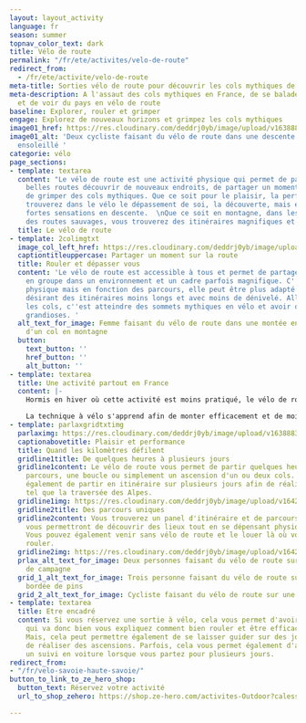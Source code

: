 ```yaml
---
layout: layout_activity
language: fr
season: summer
topnav_color_text: dark
title: Vélo de route
permalink: "/fr/ete/activites/velo-de-route"
redirect_from:
  - /fr/ete/activite/velo-de-route
meta-title: Sorties vélo de route pour découvrir les cols mythiques de France et se balader
meta-description: A l'assaut des cols mythiques en France, de se balader sur les routes
  et de voir du pays en vélo de route
baseline: Explorer, rouler et grimper
engage: Explorez de nouveaux horizons et grimpez les cols mythiques
image01_href: https://res.cloudinary.com/deddrj0yb/image/upload/v1638883618/website/summer/velo-duo-descente-col_bqhfjm.jpg
image01_alt: 'Deux cycliste faisant du vélo de route dans une descente d''une route
  ensoleillé '
categorie: vélo
page_sections:
- template: textarea
  content: "Le vélo de route est une activité physique qui permet de partir sur de
    belles routes découvrir de nouveaux endroits, de partager un moment en groupe,
    de grimper des cols mythiques. Que ce soit pour le plaisir, la performance, vous
    trouverez dans le vélo le dépassement de soi, la découverte, mais également de
    fortes sensations en descente.  \nQue ce soit en montagne, dans les plaines, sur
    des routes sauvages, vous trouverez des itinéraires magnifiques et surprenantes."
  title: Le vélo de route
- template: 2colimgtxt
  image_col_left_href: https://res.cloudinary.com/deddrj0yb/image/upload/v1642669650/website/summer/mizzi-westphal-LIdAmXo7eqA-unsplash_c7pfwz.jpg
  captiontitleuppercase: Partager un moment sur la route
  title: Rouler et dépasser vous
  content: 'Le vélo de route est accessible à tous et permet de partager des moments
    en groupe dans un environnement et un cadre parfois magnifique. C''est une activité
    physique mais en fonction des parcours, elle peut être plus adapté à des personnes
    désirant des itinéraires moins longs et avec moins de dénivelé. Aller grimper
    les cols, c''est atteindre des sommets mythiques en vélo et avoir des panoramas
    grandioses. '
  alt_text_for_image: Femme faisant du vélo de route dans une montée en direction
    d'un col en montagne
  button:
    text_button: ''
    href_button: ''
    alt_button: ''
- template: textarea
  title: Une activité partout en France
  content: |-
    Hormis en hiver où cette activité est moins pratiqué, le vélo de route se fait partout en France et quasiment toute l'année. Bien-sûr si vous désirez absolument réaliser des cols routiers, il faudra se rapprocher des montagnes, sinon il y aura de magnifiques routes à travers les campagnes, les forêts, le littoral et bien d'autre.

    La technique à vélo s'apprend afin de monter efficacement et de moins s'épuiser mais également gérer ses pauses et son ravitaillement. L'avantage de vélo de route en groupe est que vous pouvez échanger et partager un bon moment. L'émulsion d'un groupe va permettre de vous motiver également et d'être tiré par les autres mais également de moins de se fatiguer lorsque vous prenez l'aspiration.
- template: parlaxgridtxtimg
  parlaximg: https://res.cloudinary.com/deddrj0yb/image/upload/v1638883619/website/summer/Velo-duo-amis_rnipw2.jpg
  captionabovetitle: Plaisir et performance
  title: Quand les kilomètres défilent
  gridline1title: De quelques heures à plusieurs jours
  gridline1content: Le vélo de route vous permet de partir quelques heures sur un
    parcours, une boucle ou simplement un ascension d'un ou deux cols. Mais il permet
    également de partir en itinéraire sur plusieurs jours afin de réaliser des traversées
    tel que la traversée des Alpes.
  gridline1img: https://res.cloudinary.com/deddrj0yb/image/upload/v1642520836/website/summer/pexels-pavel-danilyuk-5807677_qkak2i.jpg
  gridline2title: Des parcours uniques
  gridline2content: Vous trouverez un panel d'itinéraire et de parcours varié qui
    vous permettront de découvrir des lieux tout en se dépensant physiquement et mentalement.
    Vous pouvez également venir sans vélo de route et le louer là où vous souhaitez
    rouler.
  gridline2img: https://res.cloudinary.com/deddrj0yb/image/upload/v1642671861/website/summer/viktor-bystrov-Gi0OMNguFaw-unsplash_mekt50.jpg
  prlax_alt_text_for_image: Deux personnes faisant du vélo de route sur une route
    de campagne
  grid_1_alt_text_for_image: Trois personne faisant du vélo de route sur une route
    bordée de pins
  grid_2_alt_text_for_image: Cycliste faisant du vélo de route sur une route de montagne
- template: textarea
  title: Etre encadré
  content: Si vous réservez une sortie à vélo, cela vous permet d'avoir une personne
    qui va donc bien vous expliquez comment bien rouler et être efficace sur son vélo.
    Mais, cela peut permettre également de se laisser guider sur des jolies parcours,
    de réaliser des ascensions. Parfois, cela vous permet également d'avoir un ravitaillement,
    un suivi en voiture lorsque vous partez pour plusieurs jours.
redirect_from:
- "/fr/velo-savoie-haute-savoie/"
button_to_link_to_ze_hero_shop:
  button_text: Réservez votre activité
  url_to_shop_zehero: https://shop.ze-hero.com/activites-Outdoor?calessonstype=all&catypegenderlistsummer=all&calessonsactivitytype=V%C3%A9lo+de+route&start-date=

---
```

